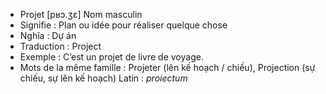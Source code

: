 - Projet	[pʁɔ.ʒɛ]	Nom masculin
- Signifie : Plan ou idée pour réaliser quelque chose
- Nghĩa : Dự án
- Traduction : Project
- Exemple : C’est un projet de livre de voyage.
- Mots de la même famille : Projeter (lên kế hoạch / chiếu), Projection (sự chiếu, sự lên kế hoạch)	Latin : *proiectum*